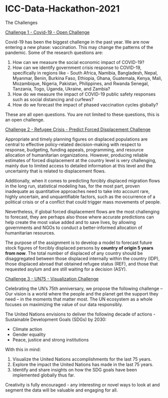 # ICC-Data-Hackathon-2021

The Challenges 

[Challenge 1 - Covid-19 - Open Challenge](COVID-19)

Covid-19 has been the biggest challenge in the past year. We are now entering a new phase: vaccination.
This may change the patterns of the pandemic.
Some of the research questions are:

  1. How can we measure the social economic impact of COVID-19?
  2. How can we identify government crisis response to COVID-19, specifically in regions like - South Africa, Namibia, Bangladesh, Nepal, Myanmar, Benin, Burkina Faso, Ethiopia, Ghana, Guatemala, Kenya, Mali, Mozambique, Nigeria, Pakistan, Philippines, and Rwanda Senegal, Tanzania, Togo, Uganda, Ukraine, and Zambia? 
  3. How do we measure the impact of COVID-19 public safety responses such as social distancing and curfews?
  4. How do we forecast the impact of phased vaccination cycles globally?

These are all open questions. You are not limited to these questions, this is an open challenge.

[Challenge 2 - Refugee Crisis - Predict Forced Displacement Challenge](Refugee%20Crisis) 

Appropriate and timely planning figures on displaced populations are central to effective policy-related decision-making with respect to response, budgeting, funding appeals, programming, and resource allocation of humanitarian organizations. However, producing reliable estimates of forced displacement at the country level is very challenging, mainly due to limited access to detailed information at this level and the uncertainty that is related to displacement flows. 

Additionally, when it comes to predicting forcibly displaced migration flows in the long run, statistical modeling has, for the most part, proven inadequate as quantitative approaches need to take into account rare, highly uncertain, and unquantifiable factors, such as the occurrence of a political crisis or of a conflict that could trigger mass movements of people.  

Nevertheless, if global forced displacement flows are the most challenging to forecast, they are perhaps also those where accurate predictions can help create the most value added and to save lives, by allowing governments and NGOs to conduct a better-informed allocation of humanitarian resources.

The purpose of the assignment is to develop a model to forecast future stock figures of forcibly displaced persons by **country of origin 5 years from now**.  The total number of displaced of any country should be disaggregated between those displaced internally within the country (IDP), those displaced abroad that obtained refugee status (REF), and those that requested asylum and are still waiting for a decision (ASY).
 

[Challenge 3 - UN75 - Visualization Challenge](UN75)

Celebrating the UN’s 75th anniversary, we propose the following challenge –
Our vision is a world where the people and the planet get the support they need – in the moments that matter most. The UN ecosystem as a whole focuses on maximizing the value of our data responsibly. 

The United Nations envisions to deliver the following decade of actions - Sustainable Development Goals (SDGs) by 2030:

- Climate action
- Gender equality
- Peace, justice and strong institutions


With this in mind:
1.	Visualize the United Nations accomplishments for the last 75 years.
2.	Explore the impact the United Nations has made in the last 75 years.
3.	Identify and share insights on how the SDG goals have been implemented globally thus far. 

Creativity is fully encouraged - any interesting or novel ways to look at and segment the data will be valuable and engaging for all. 
